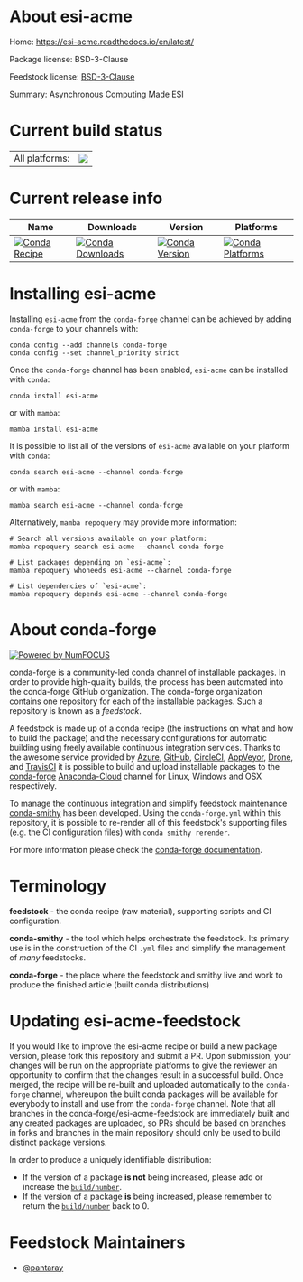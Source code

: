 About esi-acme
==============

Home: https://esi-acme.readthedocs.io/en/latest/

Package license: BSD-3-Clause

Feedstock license: [BSD-3-Clause](https://github.com/conda-forge/esi-acme-feedstock/blob/main/LICENSE.txt)

Summary: Asynchronous Computing Made ESI

Current build status
====================


<table><tr><td>All platforms:</td>
    <td>
      <a href="https://dev.azure.com/conda-forge/feedstock-builds/_build/latest?definitionId=13024&branchName=main">
        <img src="https://dev.azure.com/conda-forge/feedstock-builds/_apis/build/status/esi-acme-feedstock?branchName=main">
      </a>
    </td>
  </tr>
</table>

Current release info
====================

| Name | Downloads | Version | Platforms |
| --- | --- | --- | --- |
| [![Conda Recipe](https://img.shields.io/badge/recipe-esi--acme-green.svg)](https://anaconda.org/conda-forge/esi-acme) | [![Conda Downloads](https://img.shields.io/conda/dn/conda-forge/esi-acme.svg)](https://anaconda.org/conda-forge/esi-acme) | [![Conda Version](https://img.shields.io/conda/vn/conda-forge/esi-acme.svg)](https://anaconda.org/conda-forge/esi-acme) | [![Conda Platforms](https://img.shields.io/conda/pn/conda-forge/esi-acme.svg)](https://anaconda.org/conda-forge/esi-acme) |

Installing esi-acme
===================

Installing `esi-acme` from the `conda-forge` channel can be achieved by adding `conda-forge` to your channels with:

```
conda config --add channels conda-forge
conda config --set channel_priority strict
```

Once the `conda-forge` channel has been enabled, `esi-acme` can be installed with `conda`:

```
conda install esi-acme
```

or with `mamba`:

```
mamba install esi-acme
```

It is possible to list all of the versions of `esi-acme` available on your platform with `conda`:

```
conda search esi-acme --channel conda-forge
```

or with `mamba`:

```
mamba search esi-acme --channel conda-forge
```

Alternatively, `mamba repoquery` may provide more information:

```
# Search all versions available on your platform:
mamba repoquery search esi-acme --channel conda-forge

# List packages depending on `esi-acme`:
mamba repoquery whoneeds esi-acme --channel conda-forge

# List dependencies of `esi-acme`:
mamba repoquery depends esi-acme --channel conda-forge
```


About conda-forge
=================

[![Powered by
NumFOCUS](https://img.shields.io/badge/powered%20by-NumFOCUS-orange.svg?style=flat&colorA=E1523D&colorB=007D8A)](https://numfocus.org)

conda-forge is a community-led conda channel of installable packages.
In order to provide high-quality builds, the process has been automated into the
conda-forge GitHub organization. The conda-forge organization contains one repository
for each of the installable packages. Such a repository is known as a *feedstock*.

A feedstock is made up of a conda recipe (the instructions on what and how to build
the package) and the necessary configurations for automatic building using freely
available continuous integration services. Thanks to the awesome service provided by
[Azure](https://azure.microsoft.com/en-us/services/devops/), [GitHub](https://github.com/),
[CircleCI](https://circleci.com/), [AppVeyor](https://www.appveyor.com/),
[Drone](https://cloud.drone.io/welcome), and [TravisCI](https://travis-ci.com/)
it is possible to build and upload installable packages to the
[conda-forge](https://anaconda.org/conda-forge) [Anaconda-Cloud](https://anaconda.org/)
channel for Linux, Windows and OSX respectively.

To manage the continuous integration and simplify feedstock maintenance
[conda-smithy](https://github.com/conda-forge/conda-smithy) has been developed.
Using the ``conda-forge.yml`` within this repository, it is possible to re-render all of
this feedstock's supporting files (e.g. the CI configuration files) with ``conda smithy rerender``.

For more information please check the [conda-forge documentation](https://conda-forge.org/docs/).

Terminology
===========

**feedstock** - the conda recipe (raw material), supporting scripts and CI configuration.

**conda-smithy** - the tool which helps orchestrate the feedstock.
                   Its primary use is in the construction of the CI ``.yml`` files
                   and simplify the management of *many* feedstocks.

**conda-forge** - the place where the feedstock and smithy live and work to
                  produce the finished article (built conda distributions)


Updating esi-acme-feedstock
===========================

If you would like to improve the esi-acme recipe or build a new
package version, please fork this repository and submit a PR. Upon submission,
your changes will be run on the appropriate platforms to give the reviewer an
opportunity to confirm that the changes result in a successful build. Once
merged, the recipe will be re-built and uploaded automatically to the
`conda-forge` channel, whereupon the built conda packages will be available for
everybody to install and use from the `conda-forge` channel.
Note that all branches in the conda-forge/esi-acme-feedstock are
immediately built and any created packages are uploaded, so PRs should be based
on branches in forks and branches in the main repository should only be used to
build distinct package versions.

In order to produce a uniquely identifiable distribution:
 * If the version of a package **is not** being increased, please add or increase
   the [``build/number``](https://docs.conda.io/projects/conda-build/en/latest/resources/define-metadata.html#build-number-and-string).
 * If the version of a package **is** being increased, please remember to return
   the [``build/number``](https://docs.conda.io/projects/conda-build/en/latest/resources/define-metadata.html#build-number-and-string)
   back to 0.

Feedstock Maintainers
=====================

* [@pantaray](https://github.com/pantaray/)

